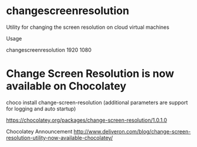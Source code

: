 # changescreenresolution
Utility for changing the screen resolution on cloud virtual machines

Usage

changescreenresolution 1920 1080

# Change Screen Resolution is now available on Chocolatey

choco install change-screen-resolution (additional parameters are support for logging and auto startup)

https://chocolatey.org/packages/change-screen-resolution/1.0.1.0

Chocolatey Announcement
http://www.deliveron.com/blog/change-screen-resolution-utility-now-available-chocolatey/
